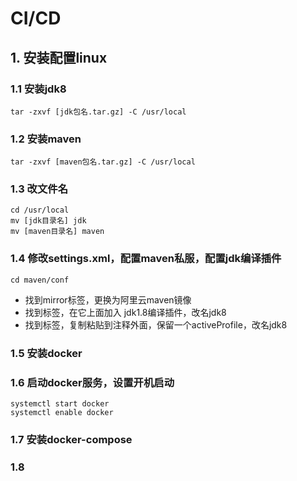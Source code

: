 # CI/CD

## 1. 安装配置linux

### 1.1 安装jdk8
```shell
tar -zxvf [jdk包名.tar.gz] -C /usr/local
```

### 1.2 安装maven
```shell
tar -zxvf [maven包名.tar.gz] -C /usr/local
```

### 1.3 改文件名
```shell
cd /usr/local
mv [jdk目录名] jdk
mv [maven目录名] maven
```

### 1.4 修改settings.xml，配置maven私服，配置jdk编译插件
```shell
cd maven/conf   
```
+ 找到mirror标签，更换为阿里云maven镜像
+ 找到</profiles>标签，在它上面加入 jdk1.8编译插件，改名jdk8 
+ 找到<activeProfiles>标签，复制粘贴到注释外面，保留一个activeProfile，改名jdk8

### 1.5 安装docker

### 1.6 启动docker服务，设置开机启动
```shell
systemctl start docker
systemctl enable docker
```

### 1.7 安装docker-compose

### 1.8 